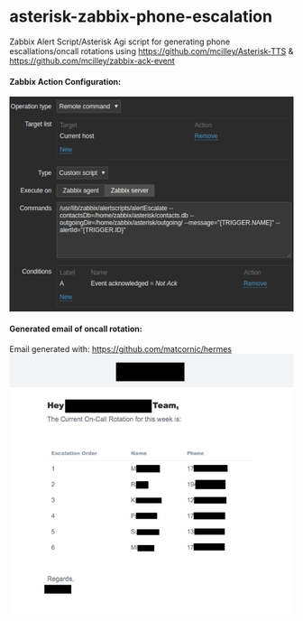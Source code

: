 # asterisk-zabbix-phone-escalation
Zabbix Alert Script/Asterisk Agi script for generating phone escallations/oncall rotations using https://github.com/mcilley/Asterisk-TTS & https://github.com/mcilley/zabbix-ack-event

#### Zabbix Action Configuration:
![Alt text](/images/action.png?raw=true "configuration of zabbix action" )

#### Generated email of oncall rotation:
Email generated with: https://github.com/matcornic/hermes
![Alt text](/images/email.png?raw=true "example email of oncall rotation" )
